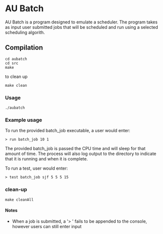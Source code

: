 # AU Batch
AU Batch is a program designed to emulate a scheduler.
The program takes as input user submitted jobs that will be scheduled
and run using a selected scheduling algorith.

## Compilation
```
cd aubatch
cd src
make
```
to clean up
```
make clean
```

### Usage
```
./aubatch
```

### Example usage
To run the provided batch_job executable, a user would enter:
```
> run batch_job 10 1
```
The provided batch_job is passed the CPU time and will sleep for
that amount of time. The process will also log output to the directory
to indicate that it is running and when it is complete.

To run a test, user would enter:
```
> test batch_job sjf 5 5 5 15
```

### clean-up 
```
make cleanAll
```

#### Notes
* When a job is submitted, a '> ' fails to be appended to the console, however users can still enter input
